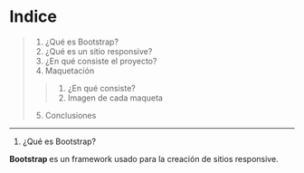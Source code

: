 # Indice
> 1. ¿Qué es Bootstrap?
> 2. ¿Qué es un sitio responsive?
> 3. ¿En qué consiste el proyecto?
> 4. Maquetación
>> 1. ¿En qué consiste?
>> 2. Imagen de cada maqueta
> 5. Conclusiones
----
1. ¿Qué es Bootstrap?
<p> <b> Bootstrap </b> es un framework usado para la creación de sitios responsive.</p>
